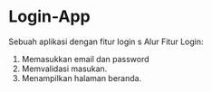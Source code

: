 # Login-App
Sebuah aplikasi dengan fitur login
s
Alur Fitur Login:
1. Memasukkan email dan password
2. Memvalidasi masukan.
3. Menampilkan halaman beranda.
